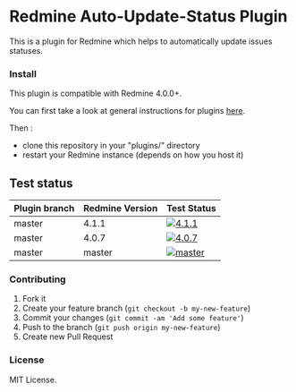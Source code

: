 # Redmine Auto-Update-Status Plugin

This is a plugin for Redmine which helps to automatically update issues statuses.


### Install

This plugin is compatible with Redmine 4.0.0+.

You can first take a look at general instructions for plugins [here](http://www.redmine.org/wiki/redmine/Plugins).

Then :
* clone this repository in your "plugins/" directory
* restart your Redmine instance (depends on how you host it)

## Test status

|Plugin branch| Redmine Version   | Test Status      |
|-------------|-------------------|------------------|
|master       | 4.1.1             | [![4.1.1][1]][5] |  
|master       | 4.0.7             | [![4.0.7][2]][5] |
|master       | master            | [![master][3]][5]|

[1]: https://github.com/nanego/redmine_auto_update_status/actions/workflows/4_1_1.yml/badge.svg
[2]: https://github.com/nanego/redmine_auto_update_status/actions/workflows/4_0_7.yml/badge.svg
[3]: https://github.com/nanego/redmine_auto_update_status/actions/workflows/master.yml/badge.svg
[5]: https://github.com/nanego/redmine_auto_update_status/actions

### Contributing

1. Fork it
2. Create your feature branch (`git checkout -b my-new-feature`)
3. Commit your changes (`git commit -am 'Add some feature'`)
4. Push to the branch (`git push origin my-new-feature`)
5. Create new Pull Request

### License
MIT License.
